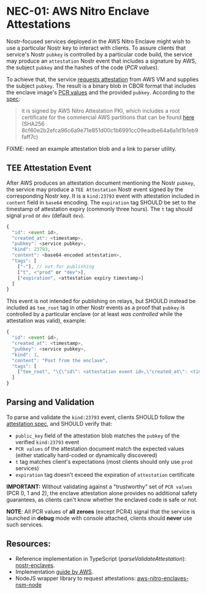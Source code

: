 # NEC-01: AWS Nitro Enclave Attestations

Nostr-focused services deployed in the AWS Nitro Enclave might wish to use a particular Nostr key to interact with clients. To assure clients that service's Nostr `pubkey` is controlled by a particular code build, the service may produce an `attestation` Nostr event that includes a signature by AWS, the subject `pubkey` and the hashes of the code (*PCR values*). 

To achieve that, the service [requests attestation](https://github.com/aws/aws-nitro-enclaves-nsm-api/blob/main/docs/attestation_process.md#22-attestation-document-specification) from AWS VM and supplies the subject `pubkey`. The result is a binary blob in CBOR format that includes the enclave image's [PCR values](https://docs.aws.amazon.com/enclaves/latest/user/set-up-attestation.html#where) and the provided `pubkey`. According to the [spec](https://github.com/aws/aws-nitro-enclaves-nsm-api/blob/main/docs/attestation_process.md):
> it is signed by AWS Nitro Attestation PKI, which includes a root certificate for the commercial AWS partitions that can be found [here](https://aws-nitro-enclaves.amazonaws.com/AWS_NitroEnclaves_Root-G1.zip) (SHA256 8cf60e2b2efca96c6a9e71e851d00c1b6991cc09eadbe64a6a1d1b1eb9faff7c)

FIXME: need an example attestation blob and a link to parser utility.


## TEE Attestation Event

After AWS produces an attestation document mentioning the Nostr `pubkey`, the service may produce a `TEE Attestation` Nostr event signed by the corresponding Nostr key. It is a `kind:23793` event with attestation included in `content` field in `base64` encoding. The `expiration` tag SHOULD be set to the timestamp of attestation expiry (commonly three hours). The `t` tag should signal `prod` or `dev` (default `dev`). 

```js
{
  "id": <event id>,
  "created_at": <timestamp>,
  "pubkey": <service pubkey>,
  "kind": 23793,
  "content": <base64-encoded attestation>,
  "tags": [
    ["-"], // not for publishing
    ["t", <"prod" or "dev">],
    ["expiration", <attestation expiry timestamp>]
  ]
}
```

This event is not intended for publishing on relays, but SHOULD instead be included as `tee_root` tag in other Nostr events as a proof that `pubkey` is controlled by a particular enclave (or at least *was controlled* while the attestation was valid), example:

```js
{
  "id": <event id>,
  "created_at": <timestamp>,
  "pubkey": <service pubkey>,
  "kind": 1,
  "content": "Post from the enclave",
  "tags": [
    ["tee_root", "\{\"id\": <attestation event id>,\"created_at\": <timestamp>,\"pubkey\": <service pubkey>,\"kind\": 23793,\"content\": <base64-encoded attestation>,\"tags\": \[\[\"-\"\],\[\"t\",\"prod\"\],\[\"expiration\", <attestation expiry timestamp>\]\]\}"],
  ]
}
```

## Parsing and Validation

To parse and validate the `kind:23793` event, clients SHOULD follow the [attestation spec](https://github.com/aws/aws-nitro-enclaves-nsm-api/blob/main/docs/attestation_process.md), and SHOULD verify that:
- `public_key` field of the attestation blob matches the `pubkey` of the verified `kind:23793` event
- `PCR values` of the attestation document match the expected values (either statically hard-coded or dynamically discovered)
- `t` tag matches client's expectations (most clients should only use `prod` services)
- `expiration` tag doesn't exceed the expiration of `attestation` certificate

**IMPORTANT:** Without validating against a "trustworthy" set of `PCR values` (PCR 0, 1 and 2), the enclave attestation alone provides no additional safety guarantees, as clients can't know whether the enclaved code is safe or not. 

**NOTE**: All PCR values of **all zeroes** (except PCR4) signal that the service is launched in **debug** mode with console attached, clients should **never** use such services. 

## Resources:

- Reference implementation in TypeScript (*parseValidateAttestation*): [nostr-enclaves](https://github.com/nostrband/nostr-enclaves).
- Implementation [guide by AWS](https://aws.amazon.com/blogs/compute/validating-attestation-documents-produced-by-aws-nitro-enclaves/).
- NodeJS wrapper library to request attestations: [aws-nitro-enclaves-nsm-node](https://github.com/wei-rong-1/aws-nitro-enclaves-nsm-node/)